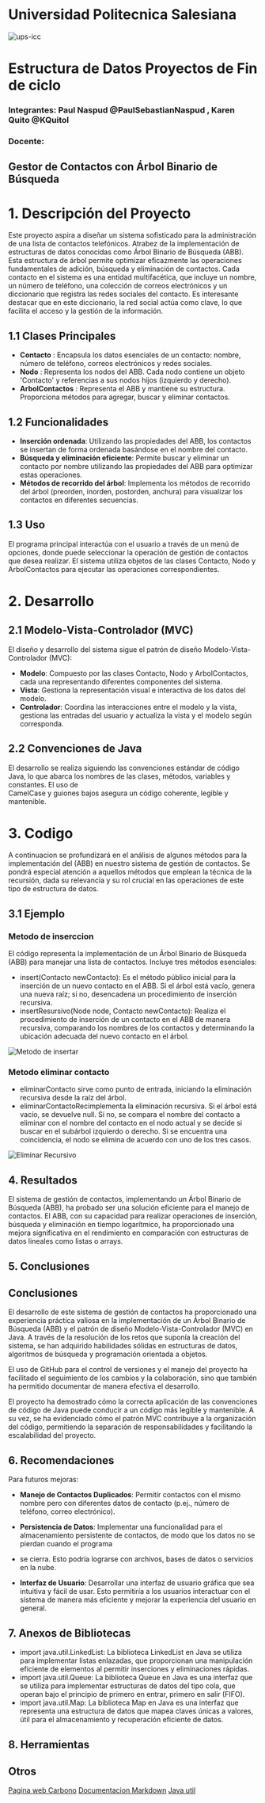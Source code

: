 # Universidad Politecnica Salesiana 
![ups-icc](https://github.com/PaulSebastianNaspud/estructura-u2-pratica3/assets/131235143/d8801de9-eea7-49f5-9594-fe27f5d55528) 

# Estructura de Datos Proyectos de Fin de ciclo

### Integrantes: Paul Naspud @PaulSebastianNaspud , Karen Quito @KQuitol
### Docente: 

## Gestor de Contactos con Árbol Binario de Búsqueda

# 1. Descripción del Proyecto

Este proyecto aspira a diseñar un sistema sofisticado para la administración de una lista de contactos telefónicos. Atrabez de la implementación 
de estructuras de datos conocidas como Árbol Binario de Búsqueda (ABB). Esta estructura de árbol permite optimizar eficazmente las operaciones  
fundamentales de adición, búsqueda y eliminación de contactos. Cada contacto en el sistema es una entidad multifacética, que incluye un nombre, un número de 
teléfono, una colección de correos electrónicos y un diccionario que registra las redes sociales del contacto. Es interesante destacar que en este diccionario, la 
red social actúa como clave, lo que facilita el acceso y la gestión de la información.

## 1.1 Clases Principales
- **Contacto** : Encapsula los datos esenciales de un contacto: nombre, número de teléfono, correos electrónicos y redes sociales.
- **Nodo** : Representa los nodos del ABB. Cada nodo contiene un objeto 'Contacto' y referencias a sus nodos hijos (izquierdo y derecho).
- **ArbolContactos** : Representa el ABB y mantiene su estructura. Proporciona métodos para agregar, buscar y eliminar contactos.
  
## 1.2 Funcionalidades
- **Inserción ordenada**: Utilizando las propiedades del ABB, los contactos se insertan de forma ordenada basándose en el nombre del contacto.
- **Búsqueda y eliminación eficiente**: Permite buscar y eliminar un contacto por nombre utilizando las propiedades del ABB para optimizar estas operaciones.
- **Métodos de recorrido del árbol**: Implementa los métodos de recorrido del árbol (preorden, inorden, postorden, anchura) para visualizar los contactos en
  diferentes secuencias.
  
## 1.3 Uso
El programa principal interactúa con el usuario a través de un menú de opciones, donde puede seleccionar la operación de gestión de contactos que desea realizar.
El sistema utiliza objetos de las clases Contacto, Nodo y ArbolContactos para ejecutar las operaciones correspondientes.

# 2. Desarrollo

## 2.1 Modelo-Vista-Controlador (MVC)
El diseño y desarrollo del sistema sigue el patrón de diseño Modelo-Vista-Controlador (MVC):
-  **Modelo**: Compuesto por las clases Contacto, Nodo y ArbolContactos, cada una representando diferentes componentes del sistema.
- **Vista**: Gestiona la representación visual e interactiva de los datos del modelo.
- **Controlador**: Coordina las interacciones entre el modelo y la vista, gestiona las entradas del usuario y actualiza la vista y el modelo según corresponda.

## 2.2 Convenciones de Java
El desarrollo se realiza siguiendo las convenciones estándar de código Java, lo que abarca los nombres de las clases, métodos, variables y constantes. El uso de   
CamelCase y guiones bajos asegura un código coherente, legible y mantenible.

# 3. Codigo
A continuacion se profundizará en el análisis de algunos métodos para la implementación del (ABB) en nuestro sistema de gestión de contactos. Se pondrá especial
atención a aquellos métodos que emplean la técnica de la recursión, dada su relevancia y su rol crucial en las operaciones de este tipo de estructura de datos.

## 3.1 Ejemplo
### Metodo de inserccion
El código representa la implementación de un Árbol Binario de Búsqueda (ABB) para manejar una lista de contactos. Incluye tres métodos esenciales:
- insert(Contacto newContacto): Es el método público inicial para la inserción de un nuevo contacto en el ABB. Si el árbol está vacío, genera una nueva raíz; si no,
  desencadena un procedimiento de inserción recursiva.
- insertResursivo(Node node, Contacto newContacto): Realiza el procedimiento de inserción de un contacto en el ABB de manera recursiva, comparando los nombres de
  los contactos y determinando la ubicación adecuada del nuevo contacto en el árbol.
  
![Metodo de insertar](https://github.com/PaulSebastianNaspud/estructura-u2-pratica3/assets/131235143/c39105b5-7bf7-408e-ae92-aa35dc63c06d)

### Metodo eliminar contacto
- eliminarContacto sirve como punto de entrada, iniciando la eliminación recursiva desde la raíz del árbol.
- eliminarContactoRecimplementa la eliminación recursiva. Si el árbol está vacío, se devuelve null. Si no, se compara el nombre del contacto a eliminar con el
  nombre del contacto en el nodo actual y se decide si buscar en el subárbol izquierdo o derecho. Si se encuentra una coincidencia, el nodo se elimina de acuerdo
  con uno de los tres casos.

![Eliminar Recursivo](https://github.com/PaulSebastianNaspud/estructura-u2-pratica3/assets/131235143/416b2d52-344f-4def-bd6a-a9a3e8691308)

## 4. Resultados

El sistema de gestión de contactos, implementando un Árbol Binario de Búsqueda (ABB), ha probado ser una solución eficiente para el manejo de contactos. El ABB, con su capacidad para realizar operaciones de inserción, búsqueda y eliminación en tiempo logarítmico, ha proporcionado una mejora significativa en el rendimiento en comparación con estructuras de datos lineales como listas o arrays.

## 5. Conclusiones

## Conclusiones

El desarrollo de este sistema de gestión de contactos ha proporcionado una experiencia práctica valiosa en la implementación de un Árbol Binario de Búsqueda (ABB) 
y el patrón de diseño Modelo-Vista-Controlador (MVC) en Java. A través de la resolución de los retos que suponía la creación del sistema, se han adquirido 
habilidades sólidas en estructuras de datos, algoritmos de búsqueda y programación orientada a objetos.

El uso de GitHub para el control de versiones y el manejo del proyecto ha facilitado el seguimiento de los cambios y la colaboración, sino que también ha permitido 
documentar de manera efectiva el desarrollo.

El proyecto ha demostrado cómo la correcta aplicación de las convenciones de código de Java puede conducir a un código más legible y mantenible. A su vez, se ha 
evidenciado cómo el patrón MVC contribuye a la organización del código, permitiendo la separación de responsabilidades y facilitando la escalabilidad del proyecto.

## 6. Recomendaciones

Para futuros mejoras:

- **Manejo de Contactos Duplicados**: Permitir contactos con el mismo nombre pero con diferentes datos de contacto (p.ej., número de teléfono, correo electrónico).

- **Persistencia de Datos**: Implementar una funcionalidad para el almacenamiento persistente de contactos, de modo que los datos no se pierdan cuando el programa
- se cierra. Esto podría lograrse con archivos, bases de datos o servicios en la nube.

- **Interfaz de Usuario**: Desarrollar una interfaz de usuario gráfica que sea intuitiva y fácil de usar. Esto permitiría a los usuarios interactuar con el sistema
  de manera más eficiente y mejorar la experiencia del usuario en general.
  
## 7. Anexos de Bibliotecas
- import java.util.LinkedList: La biblioteca LinkedList en Java se utiliza para implementar listas enlazadas, que proporcionan una manipulación eficiente de
  elementos al permitir inserciones y eliminaciones rápidas.
- import java.util.Queue: La biblioteca Queue en Java es una interfaz que se utiliza para implementar estructuras de datos del tipo cola, que operan bajo el
  principio de primero en entrar, primero en salir (FIFO).
- import java.util.Map: La biblioteca Map en Java es una interfaz que representa una estructura de datos que mapea claves únicas a valores, útil para el
  almacenamiento y recuperación eficiente de datos.

## 8. Herramientas

## Otros
[Pagina web Carbono](https://carbon.now.sh/?bg=rgba(171%2C%20184%2C%20195%2C%201)&t=material&wt=none&l=text%2Fx-php&ds=true&dsyoff=20px&dsblur=68px&wc=true&wa=true&pv=47px&ph=32px&ln=false&fm=Hack&fs=14px&lh=133%25&si=false&es=2x&wm=false)
[Documentacion Markdown](https://docs.github.com/es/get-started/writing-on-github/getting-started-with-writing-and-formatting-on-github/basic-writing-and-formatting-syntax)
[Java util](https://docs.oracle.com/javase/8/docs/api/java/util/package-summary.html)
